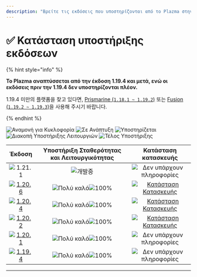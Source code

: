 ```yaml
---
description: "Βρείτε τις εκδόσεις που υποστηρίζονται από το Plazma στην Minecraft: Java Edition."
---
```


# ✅ Κατάσταση υποστήριξης εκδόσεων

{% hint style="info" %}

**Το Plazma αναπτύσσεται από την έκδοση 1.19.4 και μετά, ενώ οι εκδόσεις πριν την 1.19.4 δεν υποστηρίζονται πλέον.**

1.19.4 미만의 플랫폼을 찾고 있다면, [Prismarine (`1.18.1 ~ 1.19.2`)](https://github.com/PrismarineTeam/Prismarine) 또는 [Fusion (`1.19.2 ~ 1.19.3`)](https://github.com/RuinedTechnologyUnify/Fusion)을 사용해 주시기 바랍니다.

{% endhint %}

[wtr]: https://badge.plazmamc.org/0/Σε%20αναμονή%20κυκλοφορίας
[idv]: https://badge.plazmamc.org/1/Σε_Ανάπτυξη
[atv]: https://badge.plazmamc.org/2/Υποστηρίζεται
[fse]: https://badge.plazmamc.org/6/Διακοπή_Υποστήριξης_Λειτουργιών
[eol]: https://badge.plazmamc.org/4/Τέλος_Υποστήριξης
[ukn]: <https://badge.plazmamc.org/0/Δεν υπάρχουν πληροφορίες>
[vgd]: <https://badge.plazmamc.org/1/Πολύ καλό>
[mid]: https://badge.plazmamc.org/6/Κανονικό
[100]: https://badge.plazmamc.org/percent/100

![Αναμονή για Κυκλοφορία][wtr] ![Σε Ανάπτυξη][idv] ![Υποστηρίζεται][atv] ![Διακοπή Υποστήριξης Λειτουργιών][fse] ![Τέλος Υποστήριξης][eol]

|                                       Έκδοση                                      | Υποστήριξη Σταθερότητας και Λειτουργικότητας |                                              Κατάσταση κατασκευής                                             |
| :-------------------------------------------------------------------------------: | :------------------------------------------: | :-----------------------------------------------------------------------------------------------------------: |
|                    ![1.21.1](https://badge.plazmamc.org/0/1.21)                   |                  ![개발중][idv]                 |                                        ![Δεν υπάρχουν πληροφορίες][ukn]                                       |
| [![1.20.6](https://badge.plazmamc.org/2/1.20.6)](https://git.plazmamc.org/1.20.6) |         ![Πολύ καλό][vgd]![100%][100]        | [![Κατάσταση Κατασκευής](https://build.plazmamc.org/1.20.6)](https://build.plazmamc.org/1.20.6?redirect=true) |
| [![1.20.4](https://badge.plazmamc.org/6/1.20.4)](https://git.plazmamc.org/1.20.4) |         ![Πολύ καλό][vgd]![100%][100]        | [![Κατάσταση Κατασκευής](https://build.plazmamc.org/1.20.4)](https://build.plazmamc.org/1.20.4?redirect=true) |
| [![1.20.2](https://badge.plazmamc.org/4/1.20.2)](https://git.plazmamc.org/1.20.2) |         ![Πολύ καλό][vgd]![100%][100]        | [![Κατάσταση Κατασκευής](https://build.plazmamc.org/1.20.2)](https://build.plazmamc.org/1.20.2?redirect=true) |
| [![1.20.1](https://badge.plazmamc.org/4/1.20.1)](https://git.plazmamc.org/1.20.1) |         ![Πολύ καλό][vgd]![100%][100]        |                                        ![Δεν υπάρχουν πληροφορίες][ukn]                                       |
| [![1.19.4](https://badge.plazmamc.org/4/1.19.4)](https://git.plazmamc.org/1.19.4) |         ![Πολύ καλό][vgd]![100%][100]        |                                        ![Δεν υπάρχουν πληροφορίες][ukn]                                       |

***
